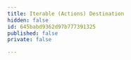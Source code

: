 ```yaml
---
title: Iterable (Actions) Destination
hidden: false
id: 645babd9362d97b777391325
published: false
private: false

---
```

